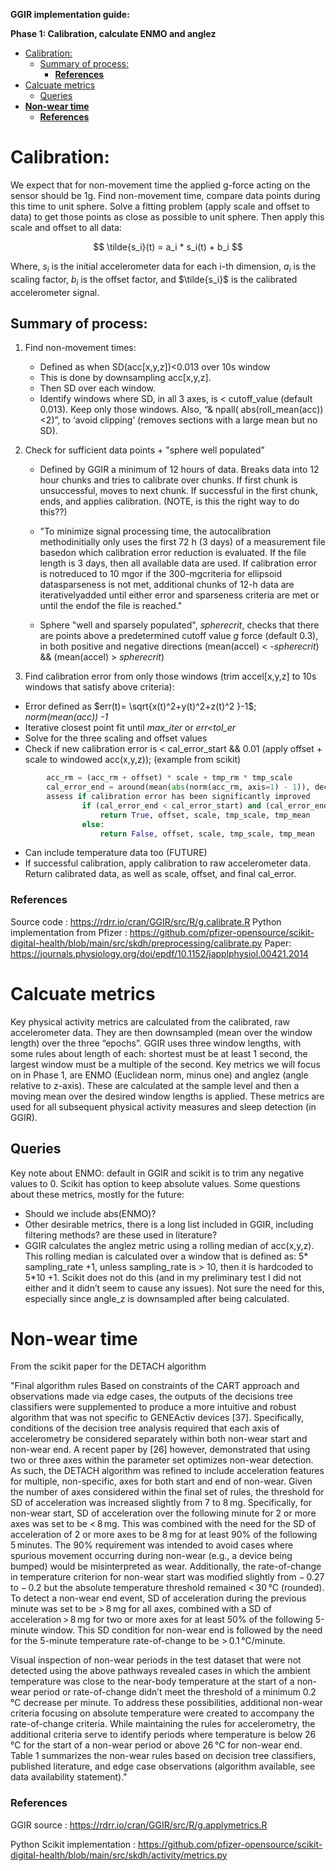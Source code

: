 **GGIR implementation guide:**



**Phase 1: Calibration, calculate ENMO and anglez**

- [Calibration:](#calibration)
  - [Summary of process:](#summary-of-process)
    - [**References**](#references)
- [Calcuate metrics](#calcuate-metrics)
  - [Queries](#queries)
- [**Non-wear time**](#non-wear-time)
    - [**References**](#references-1)


# Calibration:
We expect that for non-movement time the applied g-force acting on the sensor should be 1g. Find non-movement time, compare data points during this time to unit sphere. Solve a fitting problem (apply scale and offset to data) to get those points as close as possible to unit sphere. Then apply this scale and offset to all data:

$$
\tilde{s_i}(t) = a_i * s_i(t) + b_i
$$

Where, $s_i$ is the initial accelerometer data for each i-th dimension, $a_i$ is the scaling factor, $b_i$ is the offset factor, and $\tilde{s_i}$ is the calibrated accelerometer signal.

## Summary of process:
1. Find non-movement times: 
   - Defined as when SD(acc[x,y,z])<0.013 over 10s window
   - This is done by downsampling acc[x,y,z]. 
   - Then SD over each window. 
   - Identify windows where SD, in all 3 axes, is < cutoff_value (default 0.013). Keep only those windows. Also, “& npall( abs(roll_mean(acc))<2)”, to ‘avoid clipping’ (removes sections with a large mean but no SD).

2. Check for sufficient data points + "sphere well populated"
   - Defined by GGIR a minimum of 12 hours of data. Breaks data into 12 hour chunks and tries to calibrate over chunks. If first chunk is unsuccessful, moves to next chunk. If successful in the first chunk, ends, and applies calibration. (NOTE, is this the right way to do this??)
   - "To minimize signal processing time, the autocalibration methodinitially only uses the first 72 h (3 days) of a measurement file basedon which calibration error reduction is evaluated. If the file length is 3 days, then all available data are used. If calibration error is notreduced to 10 mgor if the 300-mgcriteria for ellipsoid datasparseness is not met, additional chunks of 12-h data are iterativelyadded until either error and sparseness criteria are met or until the endof the file is reached."
  
   - Sphere "well and sparsely populated", *spherecrit*, checks that there are points above a predetermined cutoff value *g* force (default 0.3), in both positive and negative directions (mean(accel) < -*spherecrit*) && (mean(accel) > *spherecrit*)
3. 	Find calibration error from only those windows (trim accel[x,y,z] to 10s  windows that satisfy above criteria):
  - Error defined as $err(t)= \sqrt{x(t)^2+y(t)^2+z(t)^2 }-1$; *norm(mean(acc)) -1*
  - Iterative closest point fit until *max_iter* or *err<tol_er*
  - Solve for the three scaling and offset values
  - Check if new calibration error is < cal_error_start && 0.01 (apply offset + scale to windowed acc(x,y,z));    (example from scikit)     
```python
        acc_rm = (acc_rm + offset) * scale + tmp_rm * tmp_scale
        cal_error_end = around(mean(abs(norm(acc_rm, axis=1) - 1)), decimals=5)
        assess if calibration error has been significantly improved
                if (cal_error_end < cal_error_start) and (cal_error_end < 0.01):
                    return True, offset, scale, tmp_scale, tmp_mean
                else:
                    return False, offset, scale, tmp_scale, tmp_mean
```
  - Can include temperature data too (FUTURE)
  - If successful calibration, apply calibration to raw accelerometer data. Return calibrated data, as well as scale, offset, and final cal_error.

### **References**
Source code : https://rdrr.io/cran/GGIR/src/R/g.calibrate.R
Python implementation from Pfizer : https://github.com/pfizer-opensource/scikit-digital-health/blob/main/src/skdh/preprocessing/calibrate.py
Paper:
https://journals.physiology.org/doi/epdf/10.1152/japplphysiol.00421.2014


# Calcuate metrics

Key physical activity metrics are calculated from the calibrated, raw accelerometer data. They are then downsampled (mean over the window length) over the three “epochs”. GGIR uses three window lengths, with some rules about length of each: shortest must be at least 1 second, the largest window must be a multiple of the second.  Key metrics we will focus on in Phase 1, are ENMO (Euclidean norm, minus one) and anglez (angle relative to z-axis). These are calculated at the sample level and then a moving mean over the desired window lengths is applied. These metrics are used for all subsequent physical activity measures and sleep detection (in GGIR).

## Queries
Key note about ENMO: default in GGIR and scikit is to trim any negative values to 0. Scikit has option to keep absolute values. Some questions about these metrics, mostly for the future:

- Should we include abs(ENMO)?
- Other desirable metrics, there is a long list included in GGIR, including filtering methods? are these used in literature?
- GGIR calculates the anglez metric using a rolling median of acc(x,y,z). This rolling median is calculated over a window that is defined as: 5* sampling_rate +1, unless sampling_rate is > 10, then it is hardcoded to 5*10 +1. Scikit does not do this (and in my preliminary test I did not either and it didn’t seem to cause any issues). Not sure the need for this, especially since angle_z is downsampled after being calculated.


# **Non-wear time**

From the scikit paper for the DETACH algorithm

"Final algorithm rules
Based on constraints of the CART approach and observations made via edge cases, the outputs of the decisions tree classifiers were supplemented to produce a more intuitive and robust algorithm that was not specific to GENEActiv devices [37]. Specifically, conditions of the decision tree analysis required that each axis of accelerometry be considered separately within both non-wear start and non-wear end. A recent paper by [26] however, demonstrated that using two or three axes within the parameter set optimizes non-wear detection. As such, the DETACH algorithm was refined to include acceleration features for multiple, non-specific, axes for both start and end of non-wear. Given the number of axes considered within the final set of rules, the threshold for SD of acceleration was increased slightly from 7 to 8 mg. Specifically, for non-wear start, SD of acceleration over the following minute for 2 or more axes was set to be < 8 mg. This was combined with the need for the SD of acceleration of 2 or more axes to be 8 mg for at least 90% of the following 5 minutes. The 90% requirement was intended to avoid cases where spurious movement occurring during non-wear (e.g., a device being bumped) would be misinterpreted as wear. Additionally, the rate-of-change in temperature criterion for non-wear start was modified slightly from − 0.27 to − 0.2 but the absolute temperature threshold remained < 30 °C (rounded). To detect a non-wear end event, SD of acceleration during the previous minute was set to be > 8 mg for all axes, combined with a SD of acceleration > 8 mg for two or more axes for at least 50% of the following 5-minute window. This SD condition for non-wear end is followed by the need for the 5-minute temperature rate-of-change to be > 0.1 °C/minute.

Visual inspection of non-wear periods in the test dataset that were not detected using the above pathways revealed cases in which the ambient temperature was close to the near-body temperature at the start of a non-wear period or rate-of-change didn’t meet the threshold of a minimum 0.2 °C decrease per minute. To address these possibilities, additional non-wear criteria focusing on absolute temperature were created to accompany the rate-of-change criteria. While maintaining the rules for accelerometry, the additional criteria serve to identify periods where temperature is below 26 °C for the start of a non-wear period or above 26 °C for non-wear end. Table 1 summarizes the non-wear rules based on decision tree classifiers, published literature, and edge case observations (algorithm available, see data availability statement)."

### **References**
GGIR source : https://rdrr.io/cran/GGIR/src/R/g.applymetrics.R

Python Scikit implementation : https://github.com/pfizer-opensource/scikit-digital-health/blob/main/src/skdh/activity/metrics.py
